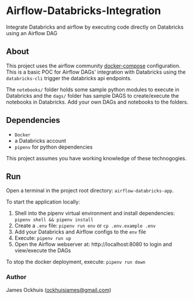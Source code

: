# Airflow-Databricks-Integration
Integrate Databricks and airflow by executing code directly on Databricks using an Airflow DAG

## About
This project uses the airflow community [docker-compose](https://airflow.apache.org/docs/apache-airflow/2.5.2/docker-compose.yaml) configuration. This is a basic POC for Airflow DAGs' integration with Databricks using the `databricks-cli` trigger the databricks api endpoints.

The `notebooks/` folder holds some sample python modules to execute in Databricks and the `dags/` folder has sample DAGS to create/execute the notebooks in Databricks. Add your own DAGs and notebooks to the folders.

## Dependencies
- `Docker`
- a Databricks account
- `pipenv` for python dependencies

This project assumes you have working knowledge of these technogogies.

## Run
Open a terminal in the project root directory: `airflow-databricks-app`. 

To start the application locally:
1. Shell into the pipenv virtual environment and install dependencies: `pipenv shell && pipenv install`
2. Create a `.env` file: `pipenv run env` or `cp .env.example .env`
3. Add your Databricks and Airflow configs to the `env` file
4. Execute: `pipenv run up`
5. Open the Airflow webserver at: http://localhost:8080 to login and view/execute the DAGs

To stop the docker deployment, execute: `pipenv run down`


### Author
James Ockhuis (ockhuisjames@gmail.com)
